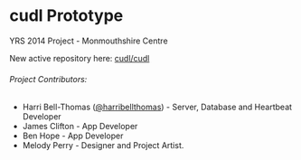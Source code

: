 cudl Prototype
==========

YRS 2014 Project - Monmouthshire Centre

New active repository here: <a href="http://github.com/cudl/cudl">cudl/cudl</a>

<h6>Project Contributors:</h6>
<ul>
<li>Harri Bell-Thomas (<a href="https://twitter.com/harribellthomas">@harribellthomas</a>) - Server, Database and Heartbeat Developer</li>
<li>James Clifton - App Developer</li>
<li>Ben Hope - App Developer</li>
<li>Melody Perry - Designer and Project Artist.</li>
</ul>
